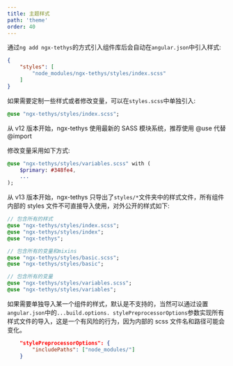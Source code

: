 ```yaml
---
title: 主题样式
path: 'theme'
order: 40
---
```


通过`ng add ngx-tethys`的方式引入组件库后会自动在`angular.json`中引入样式:
```json
{
    "styles": [
        "node_modules/ngx-tethys/styles/index.scss"
    ]
}
```

如果需要定制一些样式或者修改变量，可以在`styles.scss`中单独引入:

```sass
@use "ngx-tethys/styles/index.scss";
```

<alert>从 v12 版本开始，ngx-tethys 使用最新的 SASS 模块系统，推荐使用 @use 代替 @import</alert>

修改变量采用如下方式:

```sass
@use "ngx-tethys/styles/variables.scss" with (
    $primary: #348fe4,
    ...
);
```

从 v13 版本开始，ngx-tethys 只导出了`styles/*`文件夹中的样式文件，所有组件内部的 styles 文件不可直接导入使用，对外公开的样式如下:

```sass
// 包含所有的样式
@use "ngx-tethys/styles/index.scss"; 
@use "ngx-tethys/styles/index"; 
@use "ngx-tethys"; 

// 包含所有的变量和mixins
@use "ngx-tethys/styles/basic.scss";
@use "ngx-tethys/styles/basic";

// 包含所有的变量
@use "ngx-tethys/styles/variables.scss";
@use "ngx-tethys/styles/variables";
```

如果需要单独导入某一个组件的样式，默认是不支持的，当然可以通过设置`angular.json`中的`...build.options. stylePreprocessorOptions`参数实现所有样式文件的导入，这是一个有风险的行为，因为内部的 scss 文件名和路径可能会变化。
 
```json
    "stylePreprocessorOptions": {
        "includePaths": ["node_modules/"]
    }
```
